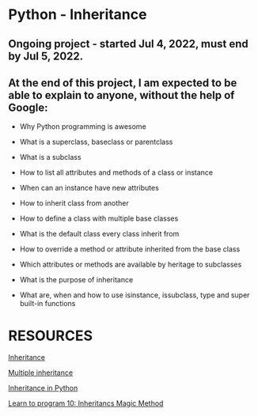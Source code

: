 # Python - Inheritance
## Ongoing project - started Jul 4, 2022, must end by Jul 5, 2022.
## At the end of this project, I am expected to be able to explain to anyone, without the help of Google:

- Why Python programming is awesome

- What is a superclass, baseclass or parentclass

- What is a subclass

- How to list all attributes and methods of a class or instance

- When can an instance have new attributes

- How to inherit class from another

- How to define a class with multiple base classes

- What is the default class every class inherit from

- How to override a method or attribute inherited from the base class

- Which attributes or methods are available by heritage to subclasses

- What is the purpose of inheritance

- What are, when and how to use isinstance, issubclass, type and super built-in functions


# RESOURCES
[Inheritance](https://docs.python.org/3/tutorial/classes.html#inheritance)

[Multiple inheritance](https://docs.python.org/3/tutorial/classes.html#multiple-inheritance)

[Inheritance in Python](https://www.packt.com/inheritance-python/)

[Learn to program 10: Inheritancs Magic Method](https://www.youtube.com/watch?v=d8kCdLCi6Lk)


